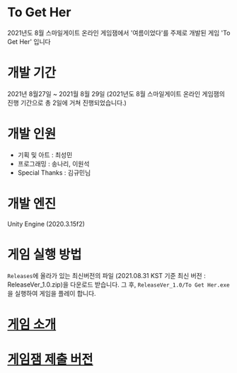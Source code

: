 # To Get Her
2021년도 8월 스마일게이트 온라인 게임잼에서 '여름이었다'를 주제로 개발된 게임 'To Get Her' 입니다

# 개발 기간
2021년 8월27일 ~ 2021월 8월 29일 (2021년도 8월 스마일게이트 온라인 게임잼의 진행 기간으로 총 2일에 거쳐 진행되었습니다.)

# 개발 인원
 - 기획 및 아트 : 최성민
 - 프로그래밍 : 송나리, 이원석
 - Special Thanks : 김규민님
 
# 개발 엔진
Unity Engine (2020.3.15f2)

# 게임 실행 방법
`Releases`에 올라가 있는 최신버전의 파일 (2021.08.31 KST 기준 최신 버전 : ReleaseVer_1.0.zip)을 다운로드 받습니다.
그 후, `ReleaseVer_1.0/To Get Her.exe` 을 실행하여 게임을 플레이 합니다.


# [게임 소개](https://github.com/Ws-Peroth/2021_08_smilegateOnlineGameJam_teamB4/blob/main/AboutGame.md)

# [게임잼 제출 버전](https://page.onstove.com/indie/global/view/7670423)
